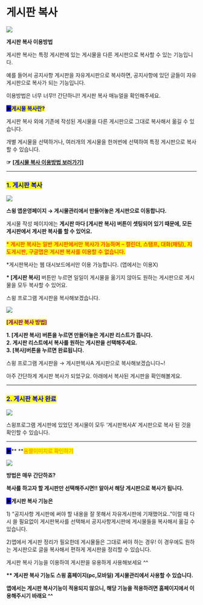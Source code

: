 # 게시판 복사

![](https://wp.swing2app.co.kr/wp-content/uploads/2018/09/%EA%B2%8C%EC%8B%9C%ED%8C%90%EB%B3%B5%EC%82%AC%EC%A0%9C%EB%AA%A9.png)

**게시판 복사 이용방법**

게시판 복사는 특정 게시판에 있는 게시물을 다른 게시판으로 복사할 수 있는 기능입니다.

예를 들어서 공지사항 게시판을 자유게시판으로 복사하면, 공지사항에 있던 글들이 자유게시판으로 복사가 되는 기능입니다.

이용방법은 너무 너무!! 간단하니!! 게시판 복사 매뉴얼을 확인해주세요.

<mark style="background-color:blue;">**▶**</mark><mark style="color:blue;">**게시물 복사란?**</mark>

게시판 복사 외에 기존에 작성된 게시물을 다른 게시판으로 그대로 복사해서 옮길 수 있습니다.

개별 게시물을 선택하거나, 여러개의 게시물을 한꺼번에 선택하여 특정 게시판으로 복사할 수 있습니다.

**☞** [**\[게시물 복사 이용방법 보러가기\]**](post-copy.md)

***

### <mark style="color:blue;">**1. 게시판 복사**</mark>

![](https://wp.swing2app.co.kr/wp-content/uploads/2018/09/%EA%B2%8C%EC%8B%9C%ED%8C%90%EB%B3%B5%EC%82%AC\_20.06.png)

**스윙 앱운영페이지 → 게시물관리에서  만들어놓은 게시판으로 이동합니다.**

게시물 작성 페이지에는 **게시판 마다  **<mark style="color:purple;">**\[게시판 복사] 버튼이 셋팅되어 있기 때문에, 모든 게시판에서 게시판 복사를 할 수 있어요.**</mark>

<mark style="color:red;">\* 게시판 복사는 일반 게시판에서만 복사가 가능하며 –  캘린더, 스탬프, 대화(채팅), 지도게시판, 구글맵은 게시판 복사를 이용할 수 없습니다.</mark>

\*게시판복사는 웹 대시보드에서만 이용 가능합니다. (앱에서는 이용X)

**\* \[게시판 복사]** 버튼만 누르면 일일이 게시물을 옮기지 않아도 원하는 게시판으로 게시물을 모두 복사할 수 있어요.



스윙 프로그램 게시판을 복사해보겠습니다.

![](https://wp.swing2app.co.kr/wp-content/uploads/2018/09/%EA%B2%8C%EC%8B%9C%ED%8C%90%EB%B3%B5%EC%82%AC1\_20.06.png)

<mark style="color:purple;">**\[게시판 복사 방법]**</mark>

**1. \[게시판 복사] 버튼을 누르면 만들어놓은 게시판 리스트가 뜹니다.**\
**2. 게시판 리스트에서 복사를 원하는 게시판을 선택해주세요.**\
**3. \[복사]버튼을 누르면 완료됩니다.**

스윙 프로그램 게시판을 → 게시판복사A 게시판으로 복사해보겠습니다\~!

아주 간단하게 게시판 복사가 되었구요. 아래에서 복사된 게시판을 확인해볼게요.

***

### <mark style="color:blue;">**2. 게시판 복사 완료**</mark>

![](https://wp.swing2app.co.kr/wp-content/uploads/2018/09/%EA%B2%8C%EC%8B%9C%ED%8C%90%EB%B3%B5%EC%82%AC2\_20.06.png)

스윙프로그램 게시판에 있었던 게시물이 모두 ‘게시판복사A’ 게시판으로 복사 된 것을 확인할 수 있습니다.

***

<mark style="background-color:blue;">**▶**</mark>**  **<mark style="color:orange;">**움짤이미지로 확인하기**</mark>

![](https://wp.swing2app.co.kr/wp-content/uploads/2018/09/%EB%85%B9%ED%99%94\_2020\_06\_11\_14\_05\_17\_12.gif)

**방법은 매우 간단하죠?**

**복사를 하고자 할 게시판만 선택해주시면!! 알아서 해당 게시판으로 복사가 됩니다.**

<mark style="background-color:blue;">**▶**</mark>**게시판 복사 기능은**

1\) “공지사항 게시판에 써야 할 내용을 잘 못해서 자유게시판에 기재했어요..”이럴 때 다시 쓸 필요없이 게시판복사를 선택해서 공지사항게시판에 게시물들을 복사해서 옮길 수 있습니다.

2\)앱에서 게시판 정리가 필요한데 게시물들은 그대로 써야 하는 경우! 이 경우에도 원하는 게시판으로 글을 복사해서 편하게 게시판을 정리할 수 있습니다.

게시판 복사 기능을 이용하여 게시판을 유용하게 사용해보세요 ^^



**\*\* 게시판 복사 기능도 스윙 홈페이지(pc,모바일) 게시물관리에서 사용할 수 있습니다.**&#x20;

**앱에서는 게시판 복사기능이 적용되지 않으니, 해당 기능을 적용하려면 홈페이지에서 이용해주시기 바래요 ^^**
